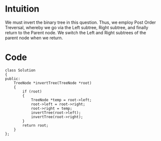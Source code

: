 # Intuition
We must invert the binary tree in this question. Thus, we employ Post Order Treversal, whereby we go via the Left subtree, Right subtree, and finally return to the Parent node. We switch the Left and Right subtrees of the parent node when we return.
# Code
```
class Solution
{
public:
    TreeNode *invertTree(TreeNode *root)
    {
        if (root)
        {
            TreeNode *temp = root->left;
            root->left = root->right;
            root->right = temp;
            invertTree(root->left);
            invertTree(root->right);
        }
        return root;
    }
};
```
